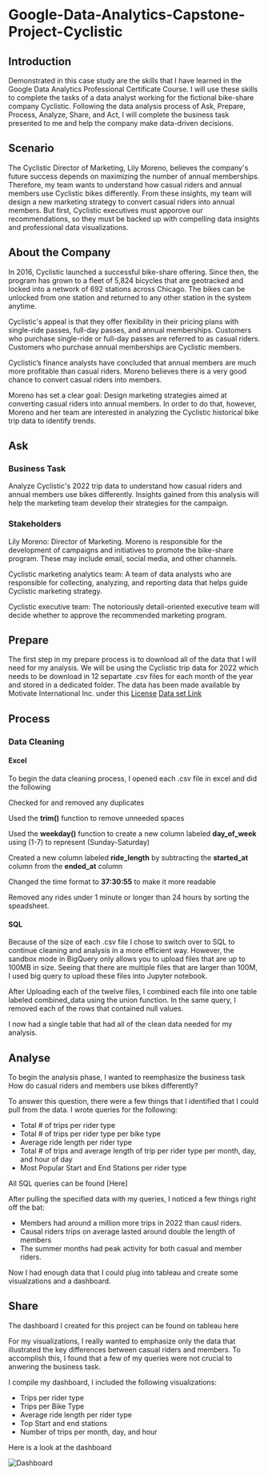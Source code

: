# Google-Data-Analytics-Capstone-Project-Cyclistic


## Introduction

Demonstrated in this case study are the skills that I have learned in the Google Data Analytics Professional Certificate Course. I will use these skills to complete the tasks of a data analyst working for the fictional bike-share company Cyclistic. Following the data analysis process of Ask, Prepare, Process, Analyze, Share, and Act, I will complete the business task presented to me and help the company make data-driven decisions.


## Scenario

The Cyclistic Director of Marketing, Lily Moreno, believes the company's future success depends on maximizing the number of annual memberships. Therefore, my team wants to understand how casual riders and annual members use Cyclistic bikes differently. From these insights, my team will design a new marketing strategy to convert casual riders into annual members. But first, Cyclistic executives must apporove our recommendations, so they must be backed up with compelling data insights and professional data visualizations.

## About the Company


In 2016, Cyclistic launched a successful bike-share offering. Since then, the program has grown to a fleet of 5,824 bicycles that are geotracked and locked into a network of 692 stations across Chicago. The bikes can be unlocked from one station and returned to any other station in the system anytime.

Cyclistic's appeal is that they offer flexibility in their pricing plans with single-ride passes, full-day passes, and annual memberships. Customers who purchase single-ride or full-day passes are referred to as casual riders. Customers who purchase annual memberships are Cyclistic members.

Cyclistic’s finance analysts have concluded that annual members are much more profitable than casual riders. Moreno believes there is a very good chance to convert casual riders into members.

Moreno has set a clear goal: Design marketing strategies aimed at converting casual riders into annual members. In order to do that, however, Moreno and her team are interested in analyzing the Cyclistic historical bike trip data to identify trends.



## Ask


### Business Task

Analyze Cyclistic's 2022 trip data to understand how casual riders and annual members use bikes differently. Insights gained from this analysis will help the marketing team develop their strategies for the campaign.

### Stakeholders
Lily Moreno: Director of Marketing. Moreno is responsible for the development of campaigns and initiatives to promote the bike-share program. These may include email, social media, and other channels.

Cyclistic marketing analytics team: A team of data analysts who are responsible for collecting, analyzing, and reporting data that helps guide Cyclistic marketing strategy.

Cyclistic executive team: The notoriously detail-oriented executive team will decide whether to approve the recommended marketing program.



## Prepare

The first step in my prepare process is to download all of the data that I will need for my analysis. We will be using the Cyclistic trip data for 2022 which needs to be download in 12 separtate .csv files for each month of the year and stored in a dedicated folder. The data has been made available by Motivate International Inc. under this [License](https://divvybikes.com/data-license-agreement)
[Data set Link](https://divvy-tripdata.s3.amazonaws.com/index.html)

## Process
### Data Cleaning 
#### Excel 

To begin the data cleaning process, I opened each .csv file in excel and did the following

Checked for and removed any duplicates

Used the **trim()** function to remove unneeded spaces

Used the **weekday()** function to create a new column labeled **day_of_week** using (1-7) to represent (Sunday-Saturday)

Created a new column labeled **ride_length** by subtracting the **started_at** column from the **ended_at** column

Changed the time format to **37:30:55** to make it more readable

Removed any rides under 1 minute or longer than 24 hours by sorting the speadsheet.

#### SQL

Because of the size of each .csv file I chose to switch over to SQL to continue cleaning and analysis in a more efficient way. However, the sandbox mode in BigQuery only allows you to upload files that are up to 100MB in size. Seeing that there are multiple files that are larger than 100M, I used big query to upload these files into Jupyter notebook.

After Uploading each of the twelve files, I combined each file into one table labeled combined_data using the union function. In the same query, I removed each of the rows that contained null values.

I now had a single table that had all of the clean data needed for my analysis.


## Analyse
To begin the analysis phase, I wanted to reemphasize the business task How do casual riders and members use bikes differently?

To answer this question, there were a few things that I identified that I could pull from the data. I wrote queries for the following:

- Total # of trips per rider type
- Total # of trips per rider type per bike type
- Average ride length per rider type
- Total # of trips and average length of trip per rider type per month, day, and hour of day
- Most Popular Start and End Stations per rider type

All SQL queries can be found [Here]

After pulling the specified data with my queries, I noticed a few things right off the bat:

- Members had around a million more trips in 2022 than causl riders.
- Causal riders trips on average lasted around double the length of members
- The summer months had peak activity for both casual and member riders.


Now I had enough data that I could plug into tableau and create some visualzations and a dashboard.


## Share

The dashboard I created for this project can be found on tableau here

For my visualizations, I really wanted to emphasize only the data that illustrated the key differences between casual riders and members. To accomplish this, I found that a few of my queries were not crucial to anwering the business task.

I compile my dashboard, I included the following visualizations:

- Trips per rider type
- Trips per Bike Type
- Average ride length per rider type
- Top Start and end stations
- Number of trips per month, day, and hour


Here is a look at the dashboard

![Dashboard](C:\Users\ibansal\Desktop\dashboard.png)
